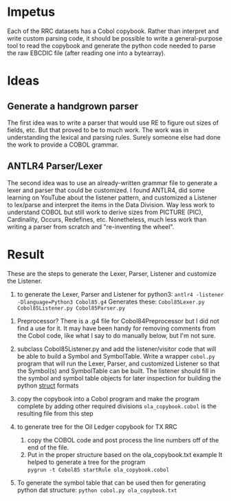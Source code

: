 # Impetus
Each of the RRC datasets has a Cobol copybook.
Rather than interpret and write custom parsing code, it should be
possible to write a general-purpose tool to read the copybook and
generate the python code needed to parse the raw EBCDIC file (after
reading one into a bytearray).

# Ideas
## Generate a handgrown parser
The first idea was to write a parser that would use RE to figure
out sizes of fields, etc.  But that proved to be to much work.
The work was in understanding the lexical and parsing rules.
Surely someone else had done the work to provide a COBOL grammar.

## ANTLR4 Parser/Lexer
The second idea was to use an already-written grammar file
to generate a lexer and parser that could be customized.
I found ANTLR4, did some learning on YouTube about the listener
pattern, and customized a Listener to lex/parse and interpret the
items in the Data Division.  Way less work to understand COBOL
but still work to derive sizes from PICTURE (PIC), Cardinality,
Occurs, Redefines, etc.  Nonetheless, much less work than
writing a parser from scratch and "re-inventing the wheel".

# Result
These are the steps to generate the Lexer, Parser, Listener and
customize the Listener.

1. to generate the Lexer, Parser and Listener for python3:
`antlr4 -listener -Dlanguage=Python3 Cobol85.g4`
Generates these:
`Cobol85Lexer.py Cobol85Listener.py Cobol85Parser.py`
</code>

1. Preprocessor?
There is a .g4 file for Cobol84Preprocessor but I did not find a use for it.
It may have been handy for removing comments from the Cobol code, like what I say to do manually below, but I'm not sure.

1. subclass Cobol85Listener.py and add the listener/visitor code that will
be able to build a Symbol and SymbolTable.  Write a wrapper `cobol.py` program
that will run the Lexer, Parser, and customized Listener so that the Symbol(s)
and SymbolTable can be built.  The listener should fill in the symbol and symbol table
objects for later inspection for building the python [struct](https://docs.python.org/3/library/struct.html) formats

1. copy the copybook into a Cobol program and make the program complete by
adding other required divisions
`ola_copybook.cobol` is the resulting file from this step

1. to generate tree for the Oil Ledger copybook for TX RRC
    1. copy the COBOL code and post process the line numbers off of the end of the file.
    1. Put in the proper structure based on the ola_copybook.txt example
    It helped to generate a tree for the program<br>`pygrun -t Cobol85 startRule ola_copybook.cobol`

1. To generate the symbol table that can be used then for generating python dat structure:
    `python cobol.py ola_copybook.txt`
